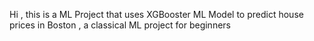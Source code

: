 Hi , this is a ML Project that uses XGBooster ML Model to predict house prices in Boston , a classical ML project for beginners
